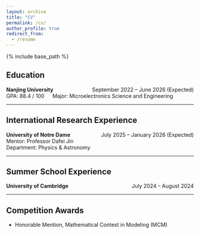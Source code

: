 ```yaml
---
layout: archive
title: "CV"
permalink: /cv/
author_profile: true
redirect_from:
  - /resume
---
```


{% include base_path %}
## Education

**Nanjing University**<span style="float: right;">          September 2022 – June 2026 (Expected)</span>  
GPA: 88.4 / 100 &emsp; Major: Microelectronics Science and Engineering

---

## International Research Experience

**University of Notre Dame**<span style="float: right;">           July 2025 – January 2026 (Expected)</span>  
Mentor: Professor Dafei Jin  
Department: Physics & Astronomy

---

## Summer School Experience

**University of Cambridge**<span style="float: right;">           July 2024 – August 2024</span>

---

## Competition Awards

- Honorable Mention, Mathematical Contest in Modeling (MCM)

